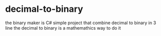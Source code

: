 # decimal-to-binary
the binary maker is C# simple project that combine decimal to binary in 3 line
the decimal to binary is a mathemathics way to do it
